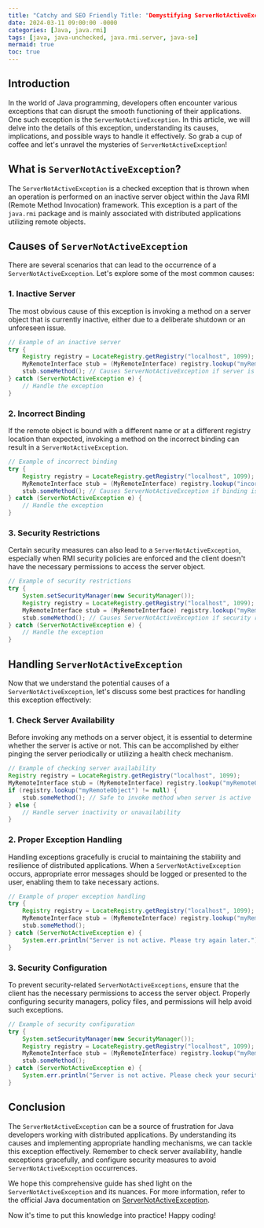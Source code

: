 ```yaml
---
title: "Catchy and SEO Friendly Title: "Demystifying ServerNotActiveException in Java: A Comprehensive Guide""
date: 2024-03-11 09:00:00 -0000
categories: [Java, java.rmi]
tags: [java, java-unchecked, java.rmi.server, java-se]
mermaid: true
toc: true
---
```



## Introduction
In the world of Java programming, developers often encounter various exceptions that can disrupt the smooth functioning of their applications. One such exception is the `ServerNotActiveException`. In this article, we will delve into the details of this exception, understanding its causes, implications, and possible ways to handle it effectively. So grab a cup of coffee and let's unravel the mysteries of `ServerNotActiveException`!

## What is `ServerNotActiveException`?
The `ServerNotActiveException` is a checked exception that is thrown when an operation is performed on an inactive server object within the Java RMI (Remote Method Invocation) framework. This exception is a part of the `java.rmi` package and is mainly associated with distributed applications utilizing remote objects.

## Causes of `ServerNotActiveException`
There are several scenarios that can lead to the occurrence of a `ServerNotActiveException`. Let's explore some of the most common causes:

### 1. Inactive Server
The most obvious cause of this exception is invoking a method on a server object that is currently inactive, either due to a deliberate shutdown or an unforeseen issue.

```java
// Example of an inactive server
try {
    Registry registry = LocateRegistry.getRegistry("localhost", 1099);
    MyRemoteInterface stub = (MyRemoteInterface) registry.lookup("myRemoteObject");
    stub.someMethod(); // Causes ServerNotActiveException if server is inactive
} catch (ServerNotActiveException e) {
    // Handle the exception
}
```

### 2. Incorrect Binding
If the remote object is bound with a different name or at a different registry location than expected, invoking a method on the incorrect binding can result in a `ServerNotActiveException`.

```java
// Example of incorrect binding
try {
    Registry registry = LocateRegistry.getRegistry("localhost", 1099);
    MyRemoteInterface stub = (MyRemoteInterface) registry.lookup("incorrectBinding");
    stub.someMethod(); // Causes ServerNotActiveException if binding is incorrect
} catch (ServerNotActiveException e) {
    // Handle the exception
}
```

### 3. Security Restrictions
Certain security measures can also lead to a `ServerNotActiveException`, especially when RMI security policies are enforced and the client doesn't have the necessary permissions to access the server object.

```java
// Example of security restrictions
try {
    System.setSecurityManager(new SecurityManager());
    Registry registry = LocateRegistry.getRegistry("localhost", 1099);
    MyRemoteInterface stub = (MyRemoteInterface) registry.lookup("myRemoteObject");
    stub.someMethod(); // Causes ServerNotActiveException if security restrictions are violated
} catch (ServerNotActiveException e) {
    // Handle the exception
}
```

## Handling `ServerNotActiveException`
Now that we understand the potential causes of a `ServerNotActiveException`, let's discuss some best practices for handling this exception effectively:

### 1. Check Server Availability
Before invoking any methods on a server object, it is essential to determine whether the server is active or not. This can be accomplished by either pinging the server periodically or utilizing a health check mechanism.

```java
// Example of checking server availability
Registry registry = LocateRegistry.getRegistry("localhost", 1099);
MyRemoteInterface stub = (MyRemoteInterface) registry.lookup("myRemoteObject");
if (registry.lookup("myRemoteObject") != null) {
    stub.someMethod(); // Safe to invoke method when server is active
} else {
    // Handle server inactivity or unavailability
}
```

### 2. Proper Exception Handling
Handling exceptions gracefully is crucial to maintaining the stability and resilience of distributed applications. When a `ServerNotActiveException` occurs, appropriate error messages should be logged or presented to the user, enabling them to take necessary actions.

```java
// Example of proper exception handling
try {
    Registry registry = LocateRegistry.getRegistry("localhost", 1099);
    MyRemoteInterface stub = (MyRemoteInterface) registry.lookup("myRemoteObject");
    stub.someMethod();
} catch (ServerNotActiveException e) {
    System.err.println("Server is not active. Please try again later.");
}
```

### 3. Security Configuration
To prevent security-related `ServerNotActiveExceptions`, ensure that the client has the necessary permissions to access the server object. Properly configuring security managers, policy files, and permissions will help avoid such exceptions.

```java
// Example of security configuration
try {
    System.setSecurityManager(new SecurityManager());
    Registry registry = LocateRegistry.getRegistry("localhost", 1099);
    MyRemoteInterface stub = (MyRemoteInterface) registry.lookup("myRemoteObject");
    stub.someMethod();
} catch (ServerNotActiveException e) {
    System.err.println("Server is not active. Please check your security permissions.");
}
```

## Conclusion
The `ServerNotActiveException` can be a source of frustration for Java developers working with distributed applications. By understanding its causes and implementing appropriate handling mechanisms, we can tackle this exception effectively. Remember to check server availability, handle exceptions gracefully, and configure security measures to avoid `ServerNotActiveException` occurrences.

We hope this comprehensive guide has shed light on the `ServerNotActiveException` and its nuances. For more information, refer to the official Java documentation on [ServerNotActiveException](https://docs.oracle.com/javase/10/docs/api/java/rmi/ServerNotActiveException.html).

Now it's time to put this knowledge into practice! Happy coding!